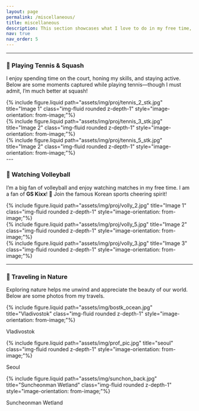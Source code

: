 ```yaml
---
layout: page
permalink: /miscellaneous/
title: miscellaneous
description: This section showcases what I love to do in my free time, including playing tennis, watching volleyball, and traveling in nature.
nav: true
nav_order: 5
---
```


---

### 🎾 Playing Tennis & Squash

I enjoy spending time on the court, honing my skills, and staying active. Below are some moments captured while playing tennis—though I must admit, I’m much better at squash!

<div class="row justify-content-center">
  <div class="col-sm mt-3 mt-md-0">
    {% include figure.liquid path="assets/img/proj/tennis_2_stk.jpg" title="Image 1" class="img-fluid rounded z-depth-1" style="image-orientation: from-image;"%}
  </div>
  <div class="col-sm mt-3 mt-md-0">
    {% include figure.liquid path="assets/img/proj/tennis_3_stk.jpg" title="Image 2" class="img-fluid rounded z-depth-1" style="image-orientation: from-image;"%}
  </div>
  <div class="col-sm mt-3 mt-md-0s">
    {% include figure.liquid path="assets/img/proj/tennis_5_stk.jpg" title="Image 2" class="img-fluid rounded z-depth-1" style="image-orientation: from-image;"%}
  </div>
</div>
---

### 🏐 Watching Volleyball

I’m a big fan of volleyball and enjoy watching matches in my free time. I am a fan of **GS Kixx**! 🥳 Join the famous Korean sports cheering spirit!

<div class="row justify-content-center">
  <div class="col-6">
    {% include figure.liquid path="assets/img/proj/volly_2.jpg" title="Image 1" class="img-fluid rounded z-depth-1" style="image-orientation: from-image;"%}
  </div>
  <div class="col">
    {% include figure.liquid path="assets/img/proj/volly_5.jpg" title="Image 2" class="img-fluid rounded z-depth-1" style="image-orientation: from-image;"%}
  </div>
  <div class="col-6">
    {% include figure.liquid path="assets/img/proj/volly_3.jpg" title="Image 3" class="img-fluid rounded z-depth-1" style="image-orientation: from-image;"%}
  </div>
</div>

---

### 🌳 Traveling in Nature

Exploring nature helps me unwind and appreciate the beauty of our world. Below are some photos from my travels.

<div class="row justify-content-center">
  <div class="col-6">
    {% include figure.liquid path="assets/img/bostk_ocean.jpg" title="Vladivostok" class="img-fluid rounded z-depth-1" style="image-orientation: from-image;"%}
    <p class="text-center">Vladivostok</p>
  </div>
  <div class="col">
    {% include figure.liquid path="assets/img/prof_pic.jpg" title="seoul" class="img-fluid rounded z-depth-1" style="image-orientation: from-image;"%}
    <p class="text-center">Seoul</p>
  </div>
  <div class="col">
    {% include figure.liquid path="assets/img/sunchon_back.jpg" title="Suncheonman Wetland" class="img-fluid rounded z-depth-1" style="image-orientation: from-image;"%}
    <p class="text-center">Suncheonman Wetland</p>
  </div>
</div>
